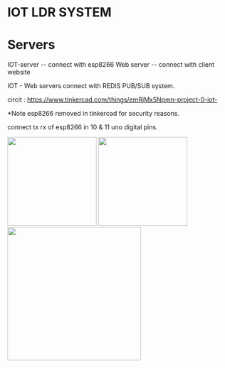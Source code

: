 # IOT LDR SYSTEM
###

# Servers

IOT-server -- connect with esp8266
Web server -- connect with client website

IOT - Web servers connect with REDIS PUB/SUB system.

circit : https://www.tinkercad.com/things/emRjMx5Npmn-project-0-iot-

*Note esp8266 removed in tinkercad for security reasons.

connect tx rx of esp8266 in 10 & 11 uno digital pins.

<img src="https://res.cloudinary.com/dqf7aonc2/image/upload/v1628333031/WhatsApp_Image_2021-08-07_at_4.12.19_PM_2_hixogp.jpg" width="200" height="200">

<img src="https://res.cloudinary.com/dqf7aonc2/image/upload/v1628333359/WhatsApp_Image_2021-08-07_at_4.18.29_PM_vdja8q.jpg" width="200" height="200">

<img src="https://res.cloudinary.com/dqf7aonc2/image/upload/v1628341039/Screenshot_366_ne4qb4.png" width="300" heiight="200">